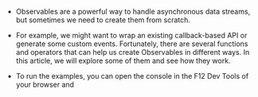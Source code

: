 - Observables are a powerful way to handle asynchronous data streams, but sometimes we need to create them from scratch. 

- For example, we might want to wrap an existing callback-based API or generate some custom events. Fortunately, there are several functions and operators that can help us create Observables in different ways. In this article, we will explore some of them and see how they work. 

- To run the examples, you can open the console in the F12 Dev Tools of your browser and
